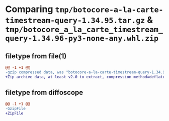# Comparing `tmp/botocore-a-la-carte-timestream-query-1.34.95.tar.gz` & `tmp/botocore_a_la_carte_timestream_query-1.34.96-py3-none-any.whl.zip`

## filetype from file(1)

```diff
@@ -1 +1 @@
-gzip compressed data, was "botocore-a-la-carte-timestream-query-1.34.95.tar", last modified: Wed May  1 01:06:35 2024, max compression
+Zip archive data, at least v2.0 to extract, compression method=deflate
```

## filetype from diffoscope

```diff
@@ -1 +1 @@
-GzipFile
+ZipFile
```

